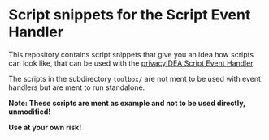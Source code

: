 # Script snippets for the Script Event Handler

This repository contains script snippets that give you an idea
how scripts can look like, that can be used with the 
[privacyIDEA Script Event Handler](https://privacyidea.readthedocs.io/en/latest/eventhandler/scripthandler.html).

The scripts in the subdirectory ``toolbox/`` are not ment to be used with event handlers but are
ment to run standalone.

**Note: These scripts are ment as example and not to be used directly, unmodified!**

**Use at your own risk!**
